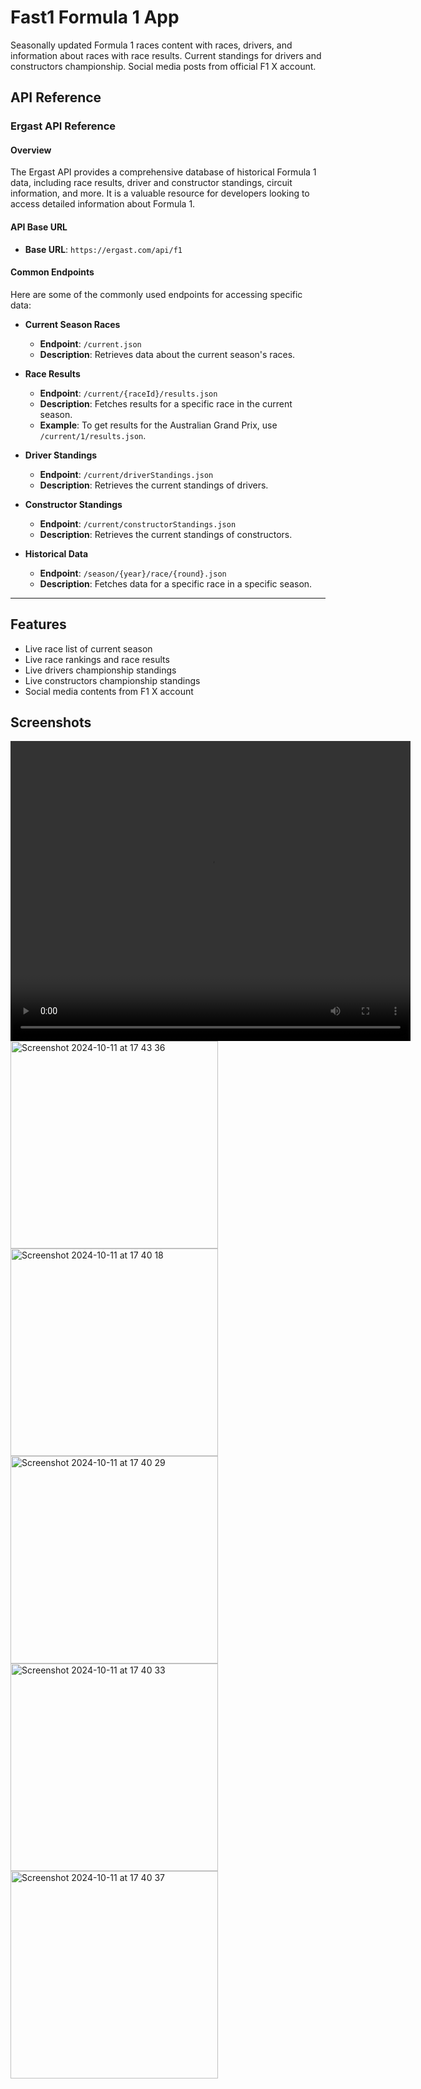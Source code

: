 # Fast1 Formula 1 App

Seasonally updated Formula 1 races content with races, drivers, and information about races with race results. Current standings for drivers and constructors championship. Social media posts from official F1 X account.

## API Reference

### Ergast API Reference

#### Overview
The Ergast API provides a comprehensive database of historical Formula 1 data, including race results, driver and constructor standings, circuit information, and more. It is a valuable resource for developers looking to access detailed information about Formula 1.

#### API Base URL
- **Base URL**: `https://ergast.com/api/f1`

#### Common Endpoints
Here are some of the commonly used endpoints for accessing specific data:

- **Current Season Races**
  - **Endpoint**: `/current.json`
  - **Description**: Retrieves data about the current season's races.

- **Race Results**
  - **Endpoint**: `/current/{raceId}/results.json`
  - **Description**: Fetches results for a specific race in the current season.
  - **Example**: To get results for the Australian Grand Prix, use `/current/1/results.json`.

- **Driver Standings**
  - **Endpoint**: `/current/driverStandings.json`
  - **Description**: Retrieves the current standings of drivers.

- **Constructor Standings**
  - **Endpoint**: `/current/constructorStandings.json`
  - **Description**: Retrieves the current standings of constructors.

- **Historical Data**
  - **Endpoint**: `/season/{year}/race/{round}.json`
  - **Description**: Fetches data for a specific race in a specific season.

---

## Features

- Live race list of current season
- Live race rankings and race results
- Live drivers championship standings
- Live constructors championship standings
- Social media contents from F1 X account

## Screenshots

<video width="640" height="480" controls>
  <source src="https://github.com/user-attachments/assets/dac3d2e3-9405-4dbc-a97f-7f5c44eaaf0e" type="video/mp4">
  Your browser does not support the video tag.
</video>

<img width="332" alt="Screenshot 2024-10-11 at 17 43 36" src="https://github.com/user-attachments/assets/ece353de-aac1-4d00-8aaf-cfb68e97c79d">

<img width="332" alt="Screenshot 2024-10-11 at 17 40 18" src="https://github.com/user-attachments/assets/314b6241-1759-42c1-ab30-057f312ba272">

<img width="332" alt="Screenshot 2024-10-11 at 17 40 29" src="https://github.com/user-attachments/assets/a5906d84-add3-4831-be49-ab8d0cc40b56">

<img width="332" alt="Screenshot 2024-10-11 at 17 40 33" src="https://github.com/user-attachments/assets/7905adbc-7b88-4c67-9723-70693aaf0303">

<img width="332" alt="Screenshot 2024-10-11 at 17 40 37" src="https://github.com/user-attachments/assets/ab20b1c1-d5ef-4206-8349-8b1d6ea27c0e">

